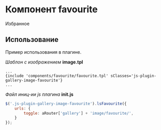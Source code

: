 # Компонент favourite

Избранное


## Использование

Пример использования в плагине.

_Шаблон с изображением_ **image.tpl**
```smarty
...
{include 'components/favourite/favourite.tpl' sClasses='js-plugin-gallery-image-favourite'}
...
```

_Файл иниц-ии js плагина_ **init.js**
```js
$('.js-plugin-gallery-image-favourite').lsFavourite({
    urls: {
        toggle: aRouter['gallery'] + 'image/favourite/',
    }
});
```